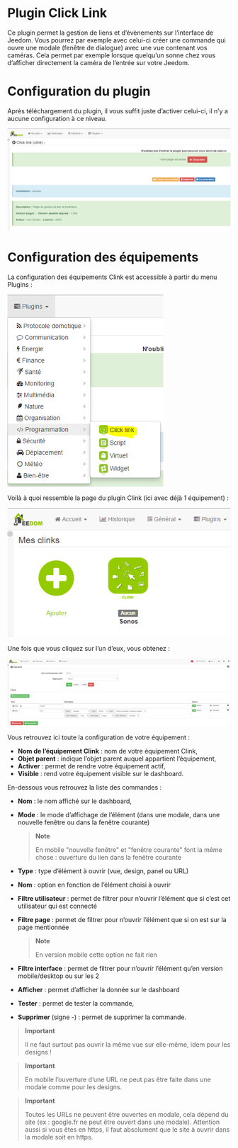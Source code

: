 # Plugin Click Link

Ce plugin permet la gestion de liens et d’évènements sur l’interface de Jeedom. Vous pourrez par exemple avec celui-ci créer une commande qui ouvre une modale (fenêtre de dialogue) avec une vue contenant vos caméras. Cela permet par exemple lorsque quelqu’un sonne chez vous d’afficher directement la caméra de l’entrée sur votre Jeedom.

# Configuration du plugin

Après téléchargement du plugin, il vous suffit juste d’activer celui-ci, il n’y a aucune configuration à ce niveau.

![clink1](../images/clink1.PNG)

# Configuration des équipements

La configuration des équipements Clink est accessible à partir du menu Plugins :

![clink2](../images/clink2.PNG)

Voilà à quoi ressemble la page du plugin Clink (ici avec déjà 1 équipement) :

![clink3](../images/clink3.PNG)

Une fois que vous cliquez sur l’un d’eux, vous obtenez :

![clink4](../images/clink4.PNG)

Vous retrouvez ici toute la configuration de votre équipement :

-   **Nom de l’équipement Clink** : nom de votre équipement Clink,
-   **Objet parent** : indique l’objet parent auquel appartient l’équipement,
-   **Activer** : permet de rendre votre équipement actif,
-   **Visible** : rend votre équipement visible sur le dashboard.

En-dessous vous retrouvez la liste des commandes :

-   **Nom** : le nom affiché sur le dashboard,
-   **Mode** : le mode d’affichage de l’élément (dans une modale, dans une nouvelle fenêtre ou dans la fenêtre courante)

    > **Note**
    >
    > En mobile "nouvelle fenêtre" et "fenêtre courante" font la même chose : ouverture du lien dans la fenêtre courante

-   **Type** : type d’élément à ouvrir (vue, design, panel ou URL)
-   **Nom** : option en fonction de l’élément choisi à ouvrir
-   **Filtre utilisateur** : permet de filtrer pour n’ouvrir l’élément que si c’est cet utilisateur qui est connecté

-   **Filtre page** : permet de filtrer pour n’ouvrir l’élément que si on est sur la page mentionnée

    > **Note**
    >
    > En version mobile cette option ne fait rien

-   **Filtre interface** : permet de filtrer pour n’ouvrir l’élément qu’en version mobile/desktop ou sur les 2
-   **Afficher** : permet d’afficher la donnée sur le dashboard
-   **Tester** : permet de tester la commande,
-   **Supprimer** (signe -) : permet de supprimer la commande.

> **Important**
>
> Il ne faut surtout pas ouvrir la même vue sur elle-même, idem pour les designs !

> **Important**
>
> En mobile l’ouverture d’une URL ne peut pas être faite dans une modale comme pour les designs.

> **Important**
>
> Toutes les URLs ne peuvent être ouvertes en modale, cela dépend du site (ex : google.fr ne peut être ouvert dans une modale). Attention aussi si vous êtes en https, il faut absolument que le site à ouvrir dans la modale soit en https.
